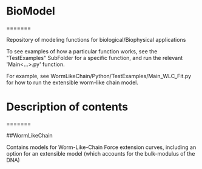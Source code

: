 # BioModel
=======

Repository of modeling functions for biological/Biophysical applications

To see examples of how a particular function works, see the "TestExamples" SubFolder for a specific function, and run the relevant 'Main<...>.py' function.

For example, see WormLikeChain/Python/TestExamples/Main_WLC_Fit.py for how to run the extensible worm-like chain model.

# Description of contents
=======

##WormLikeChain

Contains models for Worm-Like-Chain Force extension curves, including an option for an extensible model (which accounts for the bulk-modulus of the DNA)
